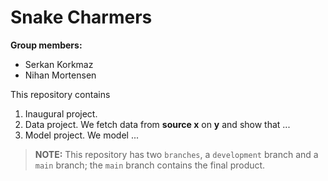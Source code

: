 # Snake Charmers

**Group members:**
- Serkan Korkmaz
- Nihan Mortensen

This repository contains  
1. Inaugural project. 
2. Data project. We fetch data from **source x** on **y** and show that ...
3. Model project. We model ...

> **NOTE:** This repository has two `branches`, a `development` branch and a `main` branch; the `main`
> branch contains the final product.
